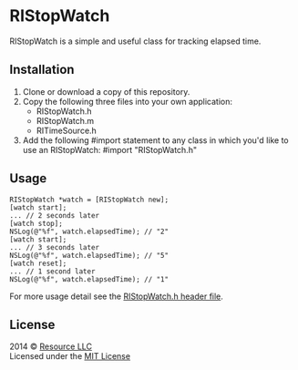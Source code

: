# RIStopWatch

RIStopWatch is a simple and useful class for tracking elapsed time.

## Installation

1. Clone or download a copy of this repository.
2. Copy the following three files into your own application:
	- RIStopWatch.h
	- RIStopWatch.m
	- RITimeSource.h
3. Add the following #import statement to any class in which you'd like to use an RIStopWatch:
    #import "RIStopWatch.h"

## Usage

```objc
RIStopWatch *watch = [RIStopWatch new];
[watch start];
... // 2 seconds later
[watch stop];
NSLog(@"%f", watch.elapsedTime); // "2"
[watch start];
... // 3 seconds later
NSLog(@"%f", watch.elapsedTime); // "5"
[watch reset];
... // 1 second later
NSLog(@"%f", watch.elapsedTime); // "1"
```

For more usage detail see the [RIStopWatch.h header file](RIStopWatch/RIStopWatch.h).

## License
2014 © [Resource LLC](http://resource.com)  
Licensed under the [MIT License](https://github.com/resource/Front-End-Standards/blob/master/LICENSE.md)